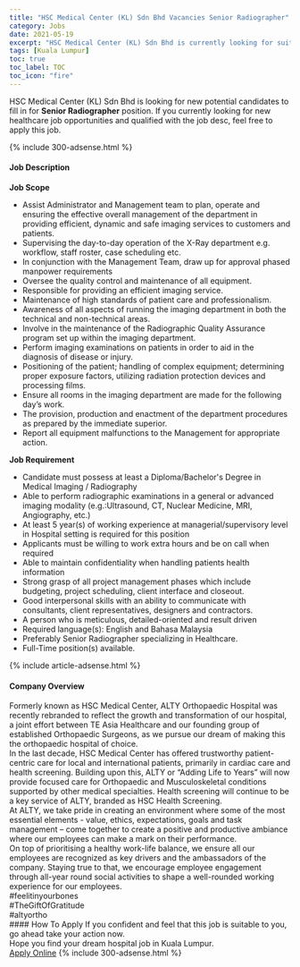 ```yaml
---
title: "HSC Medical Center (KL) Sdn Bhd Vacancies Senior Radiographer" 
category: Jobs 
date: 2021-05-19 
excerpt: "HSC Medical Center (KL) Sdn Bhd is currently looking for suitable person to fill in the Senior Radiographer which positioned at Kuala Lumpur" 
tags: [Kuala Lumpur] 
toc: true 
toc_label: TOC 
toc_icon: "fire" 
--- 
```


<p>HSC Medical Center (KL) Sdn Bhd is looking for new potential candidates to fill in for <b>Senior Radiographer</b> position. If you currently looking for new healthcare job opportunities and qualified with the job desc, feel free to apply this job.
</p>{% include 300-adsense.html %} 
<div><div><h4>Job Description</h4></div><div><div><span><div><div><strong>Job Scope</strong></div><ul><li>Assist Administrator and Management team to plan, operate and ensuring the effective overall management of the department in providing efficient, dynamic and safe imaging services to customers and patients.</li><li>Supervising the day-to-day operation of the X-Ray department e.g. workflow, staff roster, case scheduling etc.</li><li>In conjunction with the Management Team, draw up for approval phased manpower requirements</li><li>Oversee the quality control and maintenance of all equipment.</li><li>Responsible for providing an efficient imaging service.</li><li>Maintenance of high standards of patient care and professionalism.</li><li>Awareness of all aspects of running the imaging department in both the technical and non-technical areas.</li><li>Involve in the maintenance of the Radiographic Quality Assurance program set up within the imaging department.</li><li>Perform imaging examinations on patients in order to aid in the diagnosis of disease or injury.</li><li>Positioning of the patient; handling of complex equipment; determining proper exposure factors, utilizing radiation protection devices and processing films.</li><li>Ensure all rooms in the imaging department are made for the following day&#8217;s work.</li><li>The provision, production and enactment of the department procedures as prepared by the immediate superior.</li><li>Report all equipment malfunctions to the Management for appropriate action.</li></ul><div><strong>Job Requirement</strong></div><ul><li>Candidate must possess at least a Diploma/Bachelor's Degree in Medical Imaging / Radiography</li><li>Able to perform radiographic examinations in a general or advanced imaging modality (e.g.:Ultrasound, CT, Nuclear Medicine, MRI, Angiography, etc.)</li><li>At least 5 year(s) of working experience at managerial/supervisory level in Hospital setting is required for this position</li><li>Applicants must be willing to work extra hours and be on call when required</li><li>Able to maintain confidentiality when handling patients health information</li><li>Strong grasp of all project management phases which include budgeting, project scheduling, client interface and closeout.</li><li>Good interpersonal skills with an ability to communicate with consultants, client representatives, designers and contractors.</li><li>A person who is meticulous, detailed-oriented and result driven</li><li>Required language(s): English and Bahasa Malaysia</li><li>Preferably Senior Radiographer specializing in Healthcare.</li><li>Full-Time position(s) available.</li></ul></div></span></div></div></div> 
{% include article-adsense.html %} 
<div><div><h4>Company Overview</h4></div><div><div><span><div><div>
<div>
		Formerly known as HSC Medical Center, ALTY Orthopaedic Hospital was recently rebranded to reflect the growth and transformation of our hospital, a joint effort between TE Asia Healthcare and our founding group of established Orthopaedic Surgeons, as we pursue our dream of making this the orthopaedic hospital of choice.</div>
<div>
		In the last decade, HSC Medical Center has offered trustworthy patient-centric care for local and international patients, primarily in cardiac care and health screening. Building upon this, ALTY or &#8220;Adding Life to Years&#8221; will now provide focused care for Orthopaedic and Musculoskeletal conditions supported by other medical specialties. Health screening will continue to be a key service of ALTY, branded as HSC Health Screening.</div>
<div>
		At ALTY, we take pride in creating an environment where some of the most essential elements - value, ethics, expectations, goals and task management &#8211; come together to create a positive and productive ambiance where our employees can make a mark on their performance.</div>
<div>
		On top of prioritising a healthy work-life balance, we ensure all our employees are recognized as key drivers and the ambassadors of the company. Staying true to that, we encourage employee engagement through all-year round social activities to shape a well-rounded working experience for our employees.</div>
</div>
<div>
	#feelitinyourbones</div>
<div>
	#TheGiftOfGratitude</div>
<div>
	#altyortho</div></div></span></div></div></div> 
#### How To Apply 
If you confident and feel that this job is suitable to you, go ahead take your action now. <br/> 
Hope you find your dream hospital job in Kuala Lumpur. <br/> 
<a href="https://www.jobstreet.com.my/en/job/senior-radiographer-4542177?jobId=jobstreet-my-job-4542177" class="btn btn--warning" target="_blank" rel="nofollow noopenner">Apply Online</a> 
{% include 300-adsense.html %} 